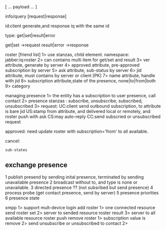 <iq id='1' type='get'>
    [ ... payload ... ]
</iq>

info/query [request|response]

id:client generate,and response iq with the same id

type: get|set|result|error 

get|set ->request
result|error ->response


roster [friend list]
1> use <iq/> stanzas, <query /> child element. namespace: jabber:iq:roster
2> can contains multi item for get/set and result
3> <query /> ver attribute, generate by server
4> <item /> approved attribute, pre-approved subscription by server
5> <item /> ask attribute, sub-status by server
6> <item /> jid attribute, must contains by server or client [PK]
7> <item /> name attribute, handle with jid
8> <item /> subscription attribute,state of the presence, none|to|from|both 
9> <item /> <group/> category


managing presence
1> the entity has a subscription to user presence, call contact 
2> presence stanzas : subscribe, unsubscribe, subscribed, unsubscribed
3> 
request:
UC:client send outbound subscription, to attribute is bare jid
US:stamp from attribute, and delivered local or remotely, and roster push with ask
CS:may auto-reply
CC:send subscried or unsubscribed request

approved:
need update roster with subscription='from' to all available.

cancel:

    sub-states 

exchange presence
-------------------------
1 publish presend by sending inital presence, terminated by sending unavailable presence
2 broadcast without to, and type is none or unavailable.
3 directed presence ?? (not subsribed but send presence)
4 process probe (get contact presence, send by server)
5 presence priorities
6 presence state


xmpp
1> support mult-device login
add roster
    1> one connected resource send roster set
    2> server to sended resource roster result
    3> server to all available resource roster push
remove roster
    1> subscription value is remove
    2> send unsubscribe or unsubscribed to contact
2>
